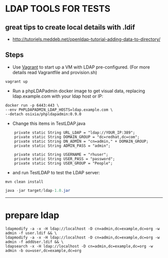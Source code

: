 # LDAP TOOLS FOR TESTS

## great tips to create local details with .ldif
 - http://tutoriels.meddeb.net/openldap-tutorial-adding-data-to-directory/

## Steps
- Use [Vagrant](https://www.google.com/url?sa=t&rct=j&q=&esrc=s&source=web&cd=&cad=rja&uact=8&ved=2ahUKEwiG8f6uxYn1AhXOpZUCHVmFBz8QFnoECAwQAQ&url=https%3A%2F%2Fwww.vagrantup.com%2Fdocs%2Finstallation&usg=AOvVaw1nyxrB5IQXsnJ-hoXUbqja) to start up a VM with LDAP pre-configured. (For more details read Vagrantfile and provision.sh)
```shell
vagrant up
```

- Run a phpLDAPadmin docker image to get visual data, replacing ldap.example.com with your ldap host or IP:
```shell
docker run -p 6443:443 \
--env PHPLDAPADMIN_LDAP_HOSTS=ldap.example.com \
--detach osixia/phpldapadmin:0.9.0
```

- Change this items in TestLDAP.java 
```shell
    private static String URL_LDAP = "ldap://YOUR_IP:389";
    private static String DOMAIN_GROUP = "dc=redhat,dc=com";
    private static String DN_ADMIN = "cn=admin," + DOMAIN_GROUP;
    private static String ADMIN_PASS = "admin";

    private static String USERNAME = "rhuser";
    private static String USER_PASS = "password";
    private static String USER_GROUP = "People";
```
- and run TestLDAP to test the LDAP server:
```mvn
mvn clean install
```
```java
java -jar target/ldap-1.0.jar
```

---

# prepare ldap

```shell
ldapmodify -a -x -H ldap://localhost -D cn=admin,dc=example,dc=org -w admin -f user.ldif && \
ldapmodify -a -x -H ldap://localhost -D cn=admin,dc=example,dc=org -w admin -f addUser.ldif && \
ldapsearch -x -H ldap://localhost -D cn=admin,dc=example,dc=org -w admin -b ou=user,dc=example,dc=org
```

